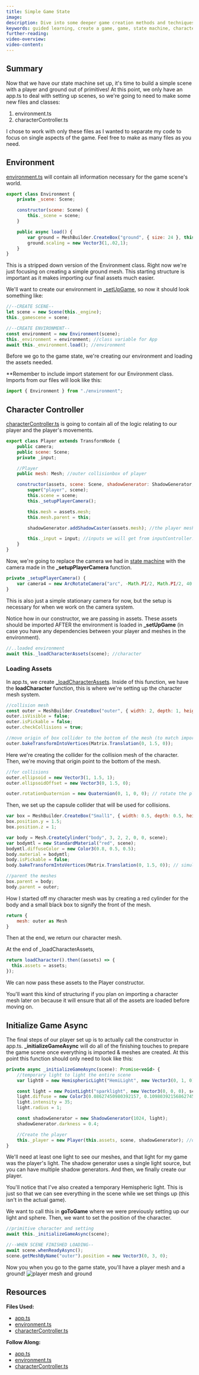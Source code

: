 ```yaml
---
title: Simple Game State
image:
description: Dive into some deeper game creation methods and techniques.
keywords: guided learning, create a game, game, state machine, character controller, state
further-reading:
video-overview:
video-content:
---
```


## Summary

Now that we have our state machine set up, it's time to build a simple scene with a player and ground out of primitives! At this point, we only have an app.ts to deal with setting up scenes, so we're going to need to make some new files and classes:

1. environment.ts
2. characterController.ts

I chose to work with only these files as I wanted to separate my code to focus on single aspects of the game. Feel free to make as many files as you need.

## Environment

[environment.ts](https://github.com/BabylonJS/SummerFestival/blob/master/src/environment.ts) will contain all information necessary for the game scene's world.

```javascript
export class Environment {
    private _scene: Scene;

    constructor(scene: Scene) {
        this._scene = scene;
    }

    public async load() {
        var ground = MeshBuilder.CreateBox("ground", { size: 24 }, this._scene);
        ground.scaling = new Vector3(1,.02,1);
    }
}
```

This is a stripped down version of the Environment class. Right now we're just focusing on creating a simple ground mesh. This starting structure is important as it makes importing our final assets much easier.

We'll want to create our environment in [\_setUpGame](/guidedLearning/createAGame/stateMachine#setupgame), so now it should look something like:

```javascript
//--CREATE SCENE--
let scene = new Scene(this._engine);
this._gamescene = scene;

//--CREATE ENVIRONMENT--
const environment = new Environment(scene);
this._environment = environment; //class variable for App
await this._environment.load(); //environment
```

Before we go to the game state, we're creating our environment and loading the assets needed.

\*\*Remember to include import statement for our Environment class. Imports from our files will look like this:

```javascript
import { Environment } from "./environment";
```

## Character Controller

[characterController.ts](https://github.com/BabylonJS/SummerFestival/blob/master/src/characterController.ts) is going to contain all of the logic relating to our player and the player's movements.

```javascript
export class Player extends TransformNode {
    public camera;
    public scene: Scene;
    private _input;

    //Player
    public mesh: Mesh; //outer collisionbox of player

    constructor(assets, scene: Scene, shadowGenerator: ShadowGenerator, input?) {
        super("player", scene);
        this.scene = scene;
        this._setupPlayerCamera();

        this.mesh = assets.mesh;
        this.mesh.parent = this;

        shadowGenerator.addShadowCaster(assets.mesh); //the player mesh will cast shadows

        this._input = input; //inputs we will get from inputController.ts
    }
}
```

Now, we're going to replace the camera we had in [state machine](/guidedLearning/createAGame/stateMachine#scene-setup) with the camera made in the **\_setupPlayerCamera** function.

```javascript
private _setupPlayerCamera() {
    var camera4 = new ArcRotateCamera("arc", -Math.PI/2, Math.PI/2, 40, new Vector3(0,3,0), this.scene);
}
```

This is also just a simple stationary camera for now, but the setup is necessary for when we work on the camera system.

Notice how in our constructor, we are passing in assets. These assets should be imported AFTER the environment is loaded in **\_setUpGame** (in case you have any dependencies between your player and meshes in the environment).

```javascript
//..loaded environment
await this._loadCharacterAssets(scene); //character
```

### Loading Assets

In app.ts, we create [\_loadCharacterAssets](https://github.com/BabylonJS/SummerFestival/blob/a0abccc2efbb7399820efe2e25f53bb5b4a02500/src/app.ts#L868). Inside of this function, we have the **loadCharacter** function, this is where we're setting up the character mesh system.

```javascript
//collision mesh
const outer = MeshBuilder.CreateBox("outer", { width: 2, depth: 1, height: 3 }, scene);
outer.isVisible = false;
outer.isPickable = false;
outer.checkCollisions = true;

//move origin of box collider to the bottom of the mesh (to match imported player mesh)
outer.bakeTransformIntoVertices(Matrix.Translation(0, 1.5, 0));
```

Here we're creating the collider for the collision mesh of the character. Then, we're moving that origin point to the bottom of the mesh.

```javascript
//for collisions
outer.ellipsoid = new Vector3(1, 1.5, 1);
outer.ellipsoidOffset = new Vector3(0, 1.5, 0);

outer.rotationQuaternion = new Quaternion(0, 1, 0, 0); // rotate the player mesh 180 since we want to see the back of the player
```

Then, we set up the capsule collider that will be used for collisions.

```javascript
var box = MeshBuilder.CreateBox("Small1", { width: 0.5, depth: 0.5, height: 0.25, faceColors: [new Color4(0, 0, 0, 1), new Color4(0, 0, 0, 1), new Color4(0, 0, 0, 1), new Color4(0, 0, 0, 1), new Color4(0, 0, 0, 1), new Color4(0, 0, 0, 1)] }, scene);
box.position.y = 1.5;
box.position.z = 1;

var body = Mesh.CreateCylinder("body", 3, 2, 2, 0, 0, scene);
var bodymtl = new StandardMaterial("red", scene);
bodymtl.diffuseColor = new Color3(0.8, 0.5, 0.5);
body.material = bodymtl;
body.isPickable = false;
body.bakeTransformIntoVertices(Matrix.Translation(0, 1.5, 0)); // simulates the imported mesh's origin

//parent the meshes
box.parent = body;
body.parent = outer;
```

How I started off my character mesh was by creating a red cylinder for the body and a small black box to signify the front of the mesh.

```javascript
return {
    mesh: outer as Mesh
}
```

Then at the end, we return our character mesh.

At the end of \_loadCharacterAssets,

```javascript
return loadCharacter().then((assets) => {
  this.assets = assets;
});
```

We can now pass these assets to the Player constructor.

You'll want this kind of structuring if you plan on importing a character mesh later on because it will ensure that all of the assets are loaded before moving on.

## Initialize Game Async

The final steps of our player set up is to actually call the constructor in app.ts. **\_initializeGameAsync** will do all of the finishing touches to prepare the game scene once everything is imported & meshes are created. At this point this function should only need to look like this:

```javascript
private async _initializeGameAsync(scene): Promise<void> {
    //temporary light to light the entire scene
    var light0 = new HemisphericLight("HemiLight", new Vector3(0, 1, 0), scene);

    const light = new PointLight("sparklight", new Vector3(0, 0, 0), scene);
    light.diffuse = new Color3(0.08627450980392157, 0.10980392156862745, 0.15294117647058825);
    light.intensity = 35;
    light.radius = 1;

    const shadowGenerator = new ShadowGenerator(1024, light);
    shadowGenerator.darkness = 0.4;

    //Create the player
    this._player = new Player(this.assets, scene, shadowGenerator); //dont have inputs yet so we dont need to pass it in
}
```

We'll need at least one light to see our meshes, and that light for my game was the player's light. The shadow generator uses a single light source, but you can have multiple shadow generators. And then, we finally create our player.

You'll notice that I've also created a temporary Hemispheric light. This is just so that we can see everything in the scene while we set things up (this isn't in the actual game).

We want to call this in **goToGame** where we were previously setting up our light and sphere. Then, we want to set the position of the character.

```javascript
//primitive character and setting
await this._initializeGameAsync(scene);

//--WHEN SCENE FINISHED LOADING--
await scene.whenReadyAsync();
scene.getMeshByName("outer").position = new Vector3(0, 3, 0);
```

Now you when you go to the game state, you'll have a player mesh and a ground!
![player mesh and ground](/img/how_to/create-a-game/simplegamestate.png)

## Resources

**Files Used:**

- [app.ts](https://github.com/BabylonJS/SummerFestival/blob/master/src/app.ts)
- [environment.ts](https://github.com/BabylonJS/SummerFestival/blob/master/src/environment.ts)
- [characterController.ts](https://github.com/BabylonJS/SummerFestival/blob/master/src/characterController.ts)

**Follow Along:**

- [app.ts](https://github.com/BabylonJS/SummerFestival/blob/master/tutorial/simpleGameState/app.ts)
- [environment.ts](https://github.com/BabylonJS/SummerFestival/blob/master/tutorial/simpleGameState/environment.ts)
- [characterController.ts](https://github.com/BabylonJS/SummerFestival/blob/master/tutorial/simpleGameState/characterController.ts)
